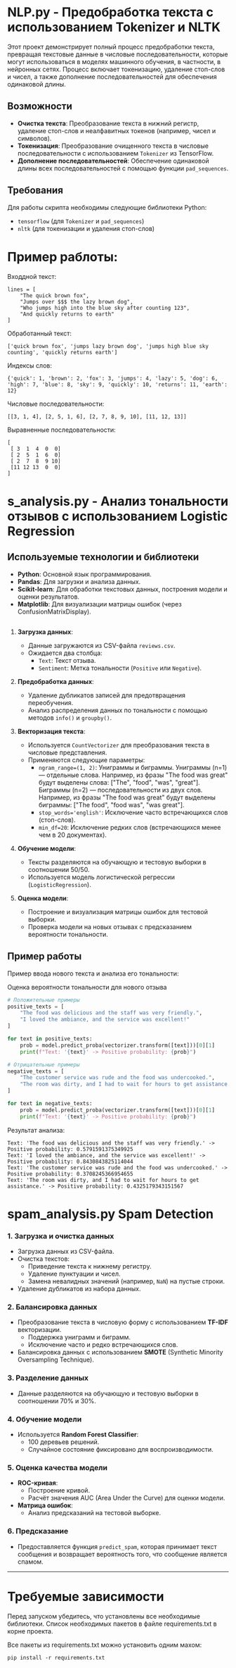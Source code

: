 # NLP.py - Предобработка текста с использованием Tokenizer и NLTK

Этот проект демонстрирует полный процесс предобработки текста, превращая текстовые данные в числовые последовательности, которые могут использоваться в моделях машинного обучения, в частности, в нейронных сетях. Процесс включает токенизацию, удаление стоп-слов и чисел, а также дополнение последовательностей для обеспечения одинаковой длины.

## Возможности

- **Очистка текста**: Преобразование текста в нижний регистр, удаление стоп-слов и неалфавитных токенов (например, чисел и символов).
- **Токенизация**: Преобразование очищенного текста в числовые последовательности с использованием `Tokenizer` из TensorFlow.
- **Дополнение последовательностей**: Обеспечение одинаковой длины всех последовательностей с помощью функции `pad_sequences`.

## Требования

Для работы скрипта необходимы следующие библиотеки Python:

- `tensorflow` (для `Tokenizer` и `pad_sequences`)
- `nltk` (для токенизации и удаления стоп-слов)

# Пример раблоты:

Входдной текст:
```
lines = [
    "The quick brown fox",
    "Jumps over $$$ the lazy brown dog",
    "Who jumps high into the blue sky after counting 123",
    "And quickly returns to earth"
]
```
Обработанный текст:
```
['quick brown fox', 'jumps lazy brown dog', 'jumps high blue sky counting', 'quickly returns earth']

```

Индексы слов:

```
{'quick': 1, 'brown': 2, 'fox': 3, 'jumps': 4, 'lazy': 5, 'dog': 6, 'high': 7, 'blue': 8, 'sky': 9, 'quickly': 10, 'returns': 11, 'earth': 12}
```

Числовые последовательности:
```
[[3, 1, 4], [2, 5, 1, 6], [2, 7, 8, 9, 10], [11, 12, 13]]
```

Выравненные последовательности:
```
[
 [ 3  1  4  0  0]
 [ 2  5  1  6  0]
 [ 2  7  8  9 10]
 [11 12 13  0  0]
]
```

# s_analysis.py - Анализ тональности отзывов с использованием Logistic Regression

## Используемые технологии и библиотеки
- **Python**: Основной язык программирования.
- **Pandas**: Для загрузки и анализа данных.
- **Scikit-learn**: Для обработки текстовых данных, построения модели и оценки результатов.
- **Matplotlib**: Для визуализации матрицы ошибок (через ConfusionMatrixDisplay).

##
1. **Загрузка данных**:
   - Данные загружаются из CSV-файла `reviews.csv`.
   - Ожидается два столбца:
     - `Text`: Текст отзыва.
     - `Sentiment`: Метка тональности (`Positive` или `Negative`).

2. **Предобработка данных**:
   - Удаление дубликатов записей для предотвращения переобучения.
   - Анализ распределения данных по тональности с помощью методов `info()` и `groupby()`.
  
3. **Векторизация текста**:
   - Используется `CountVectorizer` для преобразования текста в числовые представления.
   - Применяются следующие параметры:
     - `ngram_range=(1, 2)`: Униграммы и биграммы. Униграммы (n=1) — отдельные слова. Например, из фразы "The food was great" будут выделены слова: ["The", "food", "was", "great"]. Биграммы (n=2) — последовательности из двух слов. Например, из фразы "The food was great" будут выделены биграммы: ["The food", "food was", "was great"].
     - `stop_words='english'`: Исключение часто встречающихся слов (стоп-слов).
     - `min_df=20`: Исключение редких слов (встречающихся менее чем в 20 документах).

4. **Обучение модели**:
   - Тексты разделяются на обучающую и тестовую выборки в соотношении 50/50.
   - Используется модель логистической регрессии (`LogisticRegression`).

5. **Оценка модели**:
   - Построение и визуализация матрицы ошибок для тестовой выборки.
   - Проверка модели на новых отзывах с предсказанием вероятности тональности.

## Пример работы
Пример ввода нового текста и анализа его тональности:

Оценка вероятности тональности для нового отзыва
```python
# Положительные примеры
positive_texts = [
    "The food was delicious and the staff was very friendly.",
    "I loved the ambiance, and the service was excellent!"
]

for text in positive_texts:
    prob = model.predict_proba(vectorizer.transform([text]))[0][1]
    print(f"Text: '{text}' -> Positive probability: {prob}")

# Отрицательные примеры
negative_texts = [
    "The customer service was rude and the food was undercooked.",
    "The room was dirty, and I had to wait for hours to get assistance."
]

for text in negative_texts:
    prob = model.predict_proba(vectorizer.transform([text]))[0][1]
    print(f"Text: '{text}' -> Positive probability: {prob}")
```

Результат анализа:
```
Text: 'The food was delicious and the staff was very friendly.' -> Positive probability: 0.5791591375349925
Text: 'I loved the ambiance, and the service was excellent!' -> Positive probability: 0.8430843825114044
Text: 'The customer service was rude and the food was undercooked.' -> Positive probability: 0.3708245366954655
Text: 'The room was dirty, and I had to wait for hours to get assistance.' -> Positive probability: 0.4325179343151567
```

# spam_analysis.py Spam Detection

### 1. Загрузка и очистка данных
- Загрузка данных из CSV-файла.
- Очистка текстов:
  - Приведение текста к нижнему регистру.
  - Удаление пунктуации и чисел.
  - Замена невалидных значений (например, `NaN`) на пустые строки.
- Удаление дубликатов из набора данных.

### 2. Балансировка данных
- Преобразование текста в числовую форму с использованием **TF-IDF** векторизации.
  - Поддержка униграмм и биграмм.
  - Исключение часто и редко встречающихся слов.
- Балансировка данных с использованием **SMOTE** (Synthetic Minority Oversampling Technique).

### 3. Разделение данных
- Данные разделяются на обучающую и тестовую выборки в соотношении 70% и 30%.

### 4. Обучение модели
- Используется **Random Forest Classifier**:
  - 100 деревьев решений.
  - Случайное состояние фиксировано для воспроизводимости.

### 5. Оценка качества модели
- **ROC-кривая**:
  - Построение кривой.
  - Расчёт значения AUC (Area Under the Curve) для оценки модели.
- **Матрица ошибок**:
  - Анализ предсказаний на тестовой выборке.

### 6. Предсказание
- Предоставляется функция `predict_spam`, которая принимает текст сообщения и возвращает вероятность того, что сообщение является спамом.

---


# Требуемые зависимости
Перед запуском убедитесь, что установлены все необходимые библиотеки. Список необходимых пакетов в файле requirements.txt в корне проекта.

Все пакеты из requirements.txt можно установить одним махом: 
```
pip install -r requirements.txt
```


